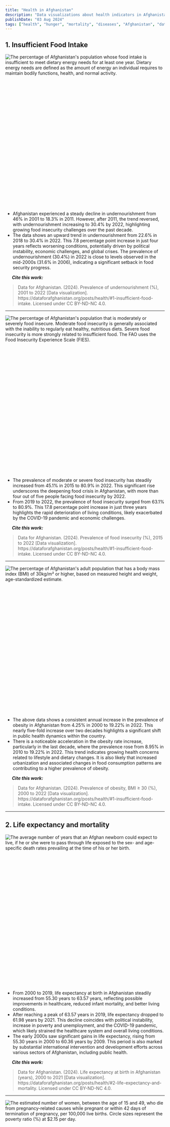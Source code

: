 ```yaml
---
title: "Health in Afghanistan"
description: "Data visualizations about health indicators in Afghanistan"
publishDate: "03 Aug 2024"
tags: ["health", "hunger", "mortality", "diseases", "Afghanistan", "data"]
---
```



## 1. Insufficient Food Intake

<div style="min-height:462px" id="datawrapper-vis-vZYJc"><script type="text/javascript" defer src="https://datawrapper.dwcdn.net/vZYJc/embed.js" charset="utf-8" data-target="#datawrapper-vis-vZYJc"></script><noscript><img src="https://datawrapper.dwcdn.net/vZYJc/full.png" alt="The percentage of Afghanistan's population whose food intake is insufficient to meet dietary energy needs for at least one year. Dietary energy needs are defined as the amount of energy an individual requires to maintain bodily functions, health, and normal activity." /></noscript></div>
<br />
<ul>
  <li>Afghanistan experienced a steady decline in undernourishment from 46% in 2001 to 18.3% in 2011. However, after 2011, the trend reversed, with undernourishment increasing to 30.4% by 2022, highlighting growing food insecurity challenges over the past decade.</li>
  <li>The data shows an upward trend in undernourishment from 22.6% in 2018 to 30.4% in 2022. This 7.8 percentage point increase in just four years reflects worsening conditions, potentially driven by political instability, economic challenges, and global crises. The prevalence of undernourishment (30.4%) in 2022 is close to levels observed in the mid-2000s (31.6% in 2006), indicating a significant setback in food security progress.</li>
</ul>

<p><em><strong>&emsp;&ensp;Cite this work:</strong></em></p>
<blockquote>
<p>Data for Afghanistan. (2024). Prevalence of undernourishment (%), 2001 to 2022 [Data visualization]. https://dataforafghanistan.org/posts/health/#1-insufficient-food-intake. Licensed under CC BY-ND-NC 4.0.</p>
</blockquote>

---

<div style="min-height:479px" id="datawrapper-vis-e46i2"><script type="text/javascript" defer src="https://datawrapper.dwcdn.net/e46i2/embed.js" charset="utf-8" data-target="#datawrapper-vis-e46i2"></script><noscript><img src="https://datawrapper.dwcdn.net/e46i2/full.png" alt="The percentage of Afghanistan's population that is moderately or severely food insecure. Moderate food insecurity is generally associated with the inability to regularly eat healthy, nutritious diets. Severe food insecurity is more strongly related to insufficient food. The FAO uses the Food Insecurity Experience Scale (FIES)." /></noscript></div>
<br />
<ul>
  <li>The prevalence of moderate or severe food insecurity has steadily increased from 45.1% in 2015 to 80.9% in 2022. This significant rise underscores the deepening food crisis in Afghanistan, with more than four out of five people facing food insecurity by 2022.</li>
  <li>From 2019 to 2022, the prevalence of food insecurity surged from 63.1% to 80.9%. This 17.8 percentage point increase in just three years highlights the rapid deterioration of living conditions, likely exacerbated by the COVID-19 pandemic and economic challenges.</li>
</ul>

<p><em><strong>&emsp;&ensp;Cite this work:</strong></em></p>
<blockquote>
<p>Data for Afghanistan. (2024). Prevalence of food insecurity (%), 2015 to 2022 [Data visualization]. https://dataforafghanistan.org/posts/health/#1-insufficient-food-intake. Licensed under CC BY-ND-NC 4.0.</p>
</blockquote>

---

<div style="min-height:445px" id="datawrapper-vis-JbYgf"><script type="text/javascript" defer src="https://datawrapper.dwcdn.net/JbYgf/embed.js" charset="utf-8" data-target="#datawrapper-vis-JbYgf"></script><noscript><img src="https://datawrapper.dwcdn.net/JbYgf/full.png" alt="The percentage of Afghanistan's adult population that has a body mass index (BMI) of 30kg/m² or higher, based on measured height and weight, age-standardized estimate." /></noscript></div>
<br />
<ul>
  <li>The above data shows a consistent annual increase in the prevalence of obesity in Afghanistan from 4.25% in 2000 to 19.22% in 2022. This nearly five-fold increase over two decades highlights a significant shift in public health dynamics within the country.</li>
  <li>There is a noticeable acceleration in the obesity rate increase, particularly in the last decade, where the prevalence rose from 8.95% in 2010 to 19.22% in 2022. This trend indicates growing health concerns related to lifestyle and dietary changes. It is also likely that increased urbanization and associated changes in food consumption patterns are contributing to a higher prevalence of obesity.</li>
</ul>

<p><em><strong>&emsp;&ensp;Cite this work:</strong></em></p>
<blockquote>
<p>Data for Afghanistan. (2024). Prevalence of obesity, BMI ≥ 30 (%), 2000 to 2022 [Data visualization]. https://dataforafghanistan.org/posts/health/#1-insufficient-food-intake. Licensed under CC BY-ND-NC 4.0.</p>
</blockquote>

---

## 2. Life expectancy and mortality

<div style="min-height:459px" id="datawrapper-vis-F69MR"><script type="text/javascript" defer src="https://datawrapper.dwcdn.net/F69MR/embed.js" charset="utf-8" data-target="#datawrapper-vis-F69MR"></script><noscript><img src="https://datawrapper.dwcdn.net/F69MR/full.png" alt="The average number of years that an Afghan newborn could expect to live, if he or she were to pass through life exposed to the sex- and age-specific death rates prevailing at the time of his or her birth." /></noscript></div>
<br />
<ul>
  <li>From 2000 to 2019, life expectancy at birth in Afghanistan steadily increased from 55.30 years to 63.57 years, reflecting possible improvements in healthcare, reduced infant mortality, and better living conditions.</li>
  <li>After reaching a peak of 63.57 years in 2019, life expectancy dropped to 61.98 years by 2021. This decline coincides with political instability, increase in poverty and unemployment, and the COVID-19 pandemic, which likely strained the healthcare system and overall living conditions.
</li>
  <li>The early 2000s saw significant gains in life expectancy, rising from 55.30 years in 2000 to 60.36 years by 2009. This period is also marked by substantial international intervention and development efforts across various sectors of Afghanistan, including public health.
</li>
</ul>

<p><em><strong>&emsp;&ensp;Cite this work:</strong></em></p>
<blockquote>
<p>Data for Afghanistan. (2024). Life expectancy at birth in Afghanistan (years), 2000 to 2021 [Data visualization]. https://dataforafghanistan.org/posts/health/#2-life-expectancy-and-mortality. Licensed under CC BY-ND-NC 4.0.</p>
</blockquote>

---

<div style="min-height:452px" id="datawrapper-vis-tp3Dy"><script type="text/javascript" defer src="https://datawrapper.dwcdn.net/tp3Dy/embed.js" charset="utf-8" data-target="#datawrapper-vis-tp3Dy"></script><noscript><img src="https://datawrapper.dwcdn.net/tp3Dy/full.png" alt="The estimated number of women, between the age of 15 and 49, who die from pregnancy-related causes while pregnant or within 42 days of termination of pregnancy, per 100,000 live births. Circle sizes represent the poverty ratio (%) at $2.15 per day." /></noscript></div>
<br />
<ul>
  <li>Afghanistan saw a remarkable decrease in the maternal mortality rate from 1,346 deaths per 100,000 births in 2000 to 620.4 deaths per 100,000 births in 2020. This nearly 54% reduction reflects improved healthcare access, particularly in maternal care.</li>
  <li>The decline in maternal mortality has coincided with a reduction in the poverty ratio at $2.15/day, which dropped from 61.7% in 2000 to 31.04% in 2020. This suggests that economic improvements and poverty alleviation efforts may have contributed to better maternal health outcomes.
</li>
  <li>While the maternal mortality rate has continued to decline, the rate of improvement slowed in the 2010s, with a decrease from 883.7 in 2011 to 620.4 in 2020. Similarly, the poverty ratio saw a less dramatic reduction during this period, indicating potential challenges in sustaining rapid progress in health and economic development.</li>
</ul>

<p><em><strong>&emsp;&ensp;Cite this work:</strong></em></p>
<blockquote>
<p>Data for Afghanistan. (2024). Maternal mortality rate (per 100,000 births), 2000 to 2020 [Data visualization]. https://dataforafghanistan.org/posts/health/#2-life-expectancy-and-mortality. Licensed under CC BY-ND-NC 4.0.</p>
</blockquote>

---

<div style="min-height:451px" id="datawrapper-vis-CmJwb"><script type="text/javascript" defer src="https://datawrapper.dwcdn.net/CmJwb/embed.js" charset="utf-8" data-target="#datawrapper-vis-CmJwb"></script><noscript><img src="https://datawrapper.dwcdn.net/CmJwb/full.png" alt="The probability that a newborn baby will die before reaching age five, if subject to age-specific mortality rates of the specified year, per 1,000 live births. Circle sizes represent Afghanistan's poverty ratio (%) at $2.15 per day. Circle sizes represent the poverty ratio (%) at $2.15 per day." /></noscript></div>
<br />
<ul>
  <li>Afghanistan's infant mortality rate decreased significantly from 131.64 deaths per 1,000 births in 2000 to 57.68 deaths in 2022. This more than 56% reduction highlights improvements in healthcare services, especially in neonatal and maternal care.</li>
  <li>The substantial decline in infant mortality was accompanied by a decrease in the poverty ratio at $2.15/day, which fell from 61.7% in 2000 to 48.22% in 2022. The parallel trends suggest that economic upliftment and poverty reduction may have contributed to the improved survival rates of infants.
</li>
  <li>Although infant mortality has steadily decreased, the poverty ratio saw an uptick from 28.59% in 2019 to 48.22% in 2022. This recent rise in poverty levels contrasts with the continued decrease in infant mortality, indicating potential emerging challenges in the economic and health landscape of Afghanistan.</li>
</ul>

<p><em><strong>&emsp;&ensp;Cite this work:</strong></em></p>
<blockquote>
<p>Data for Afghanistan. (2024). Infant mortality rate (per 1,000 live births), 2000 to 2022 [Data visualization]. https://dataforafghanistan.org/posts/health/#2-life-expectancy-and-mortality. Licensed under CC BY-ND-NC 4.0.</p>
</blockquote>

---

<div style="min-height:485px" id="datawrapper-vis-aA35P"><script type="text/javascript" defer src="https://datawrapper.dwcdn.net/aA35P/embed.js" charset="utf-8" data-target="#datawrapper-vis-aA35P"></script><noscript><img src="https://datawrapper.dwcdn.net/aA35P/full.png" alt="The probability of dying between the ages of 30 - 70 years from cardiovascular diseases, cancer, diabetes or chronic respiratory diseases, defined as the percent of 30-year-old-people who would die before their 70th birthday from these diseases, assuming current mortality rates at every age and that individuals would not die from any other causes. Circle sizes represent Afghanistan's poverty ratio (%) at $2.15 per day." /></noscript></div>
<br />
<ul>
  <li>The death rate from chronic diseases in Afghanistan has seen a steady decline, dropping from 41.66% in 2000 to 35.27% in 2019. This consistent reduction suggests improvements in managing chronic health conditions such as cardiovascular diseases, diabetes, and respiratory illnesses.
</li>
  <li>The decline in chronic disease mortality mirrors a decrease in the poverty ratio, which fell from 61.7% in 2000 to 28.59% in 2019. The positive correlation may indicate that better economic conditions and reduced poverty have played a role in improving access to healthcare and promoting healthier lifestyles.</li>
  <li>While the early 2000s saw significant improvements, the rate of decline in chronic disease mortality slowed after 2010, coinciding with a stabilization in poverty reduction. This could signal that further progress in combating chronic diseases may require more targeted interventions.</li>
</ul>

<p><em><strong>&emsp;&ensp;Cite this work:</strong></em></p>
<blockquote>
<p>Data for Afghanistan. (2024). Chronic diseases death rate (%), 2000 to 2019 [Data visualization]. https://dataforafghanistan.org/posts/health/#2-life-expectancy-and-mortality. Licensed under CC BY-ND-NC 4.0.</p>
</blockquote>

---
